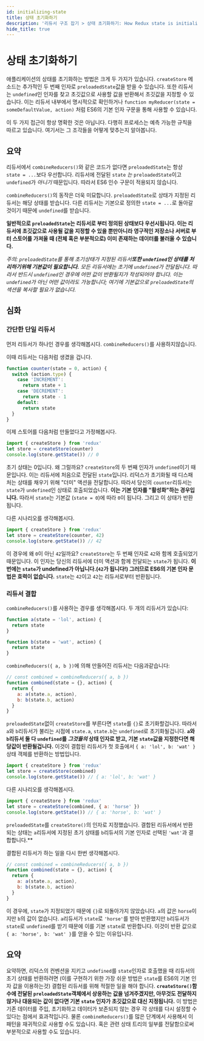 ```yaml
---
id: initializing-state
title: 상태 초기화하기
description: '리듀서 구조 잡기 > 상태 초기화하기: How Redux state is initialized'
hide_title: true
---
```


# 상태 초기화하기

애플리케이션의 상태를 초기화하는 방법은 크게 두 가지가 있습니다. `createStore` 메소드는 추가적인 두 번째 인자로 `preloadedState`값을 받을 수 있습니다. 또한 리듀서는 `undefined`인 인자를 찾고 초깃값으로 사용할 값을 반환해서 초깃값을 지정할 수 있습니다. 이는 리듀서 내부에서 명시적으로 확인하거나 `function myReducer(state = someDefaultValue, action)` 처럼 ES6의 기본 인자 구문을 통해 사용할 수 있습니다.

이 두 가지 접근이 항상 명확한 것은 아닙니다. 다행히 프로세스는 예측 가능한 규칙을 따르고 있습니다. 여기서는 그 조각들을 어떻게 맞추는지 알아봅니다.

## 요약

리듀서에서 `combineReducers()`와 같은 코드가 없다면 `preloadedState`는 항상 `state = ...`보다 우선합니다. 리듀서에 전달된 `state` _는_ `preloadedState`이고 `undefined`가 _아니기_ 때문입니다. 따라서 ES6 인수 구문이 적용되지 않습니다.

`combineReducers()`의 동작은 더욱 미묘합니다. `preloadedState`로 상태가 지정된 리듀서는 해당 상태를 받습니다. 다른 리듀서는 기본으로 정의한 `state = ...`로 돌아갈 것이기 때문에 `undefined`를 받습니다.

**일반적으로 `preloadedState`는 리듀서로 부터 정의된 상태보다 우선시됩니다. 이는 리듀서에 초깃값으로 사용될 값을 지정할 수 있을 뿐만아니라 영구적인 저장소나 서버로 부터 스토어를 가져올 때 (전체 혹은 부분적으로) 이미 존재하는 데이터를 불러올 수 있습니다.**

_주의: `preloadedState`를 통해 초기상태가 지정된 리듀서**또한 `undefined`인 상태를 처리하기위해 기본값이 필요합니다.** 모든 리듀서에는 초기에 `undefined`가 전달됩니다. 따라서 반드시 `undefined`인 경우에 어떤 값이 반환될지가 작성되어야 합니다. 이는 `undefined`가 아닌 어떤 값이라도 가능합니다; 여기에 기본값으로 `preloadedState`의 섹션을 복사할 필요가 없습니다._

## 심화

### 간단한 단일 리듀서

먼저 리듀서가 하나인 경우를 생각해봅시다. `combineReducers()`를 사용하지않습니다.

이때 리듀서는 다음처럼 생겼을 겁니다.

```js
function counter(state = 0, action) {
  switch (action.type) {
    case 'INCREMENT':
      return state + 1
    case 'DECREMENT':
      return state - 1
    default:
      return state
  }
}
```

이제 스토어를 다음처럼 만들었다고 가정해봅시다.

```js
import { createStore } from 'redux'
let store = createStore(counter)
console.log(store.getState()) // 0
```

초기 상태는 0입니다. 왜 그럴까요? `createStore`의 두 번째 인자가 `undefined`이기 때문입니다. 이는 리듀서에 처음으로 전달된 `state`입니다. 리덕스가 초기화될 때 디스패처는 상태를 채우기 위해 "더미" 액션을 전달합니다. 따라서 당신의 `counter`리듀서는 `state`가 `undefined`인 상태로 호출되었습니다. **이는 기본 인자를 "활성화"하는 경우입니다.** 따라서 `state`는 기본값 (`state = 0`)에 따라 `0`이 됩니다. 그리고 이 상태가 반환됩니다.

다른 시나리오를 생각해봅시다.

```js
import { createStore } from 'redux'
let store = createStore(counter, 42)
console.log(store.getState()) // 42
```

이 경우에 왜 `0`이 아닌 `42`일까요? `createStore`는 두 번째 인자로 `42`와 함께 호출되었기 때문입니다. 이 인자는 당신의 리듀서에 더미 액션과 함께 전달되는 `state`가 됩니다. **이번에는 `state`가 undefined가 아닙니다.(`42`가 됩니다!) 그러므로 ES6의 기본 인자 문법은 효력이 없습니다.** `state`는 `42`이고 `42`는 리듀서로부터 반환됩니다.

### 리듀서 결합

`combineReducers()`를 사용하는 경우를 생각해봅시다.
두 개의 리듀서가 있습니다:

```js
function a(state = 'lol', action) {
  return state
}

function b(state = 'wat', action) {
  return state
}
```

`combineReducers({ a, b })`에 의해 만들어진 리듀서는 다음과같습니다:

```js
// const combined = combineReducers({ a, b })
function combined(state = {}, action) {
  return {
    a: a(state.a, action),
    b: b(state.b, action)
  }
}
```

`preloadedState`없이 `createStore`를 부른다면 `state`를 `{}`로 초기화할겁니다. 따라서 `a`와 `b`리듀서가 불리는 시점에 `state.a`, `state.b`는 `undefined`로 초기화될겁니다. **`a`와 `b`리듀서 둘 다 `undefined`를 _그것들의_ 상태 인자로 받고, 기본 `state`값을 지정한다면 해당값이 반환될겁니다.** 이것이 결합된 리듀서가 첫 호출에서 `{ a: 'lol', b: 'wat' }` 상태 객체를 반환하는 방법입니다.

```js
import { createStore } from 'redux'
let store = createStore(combined)
console.log(store.getState()) // { a: 'lol', b: 'wat' }
```

다른 시나리오를 생각해봅시다.

```js
import { createStore } from 'redux'
let store = createStore(combined, { a: 'horse' })
console.log(store.getState()) // { a: 'horse', b: 'wat' }
```

`preloadedState`를 `createStore()`의 인자로 지정했습니다. 결합된 리듀서에서 반환되는 상태는 `a`리듀서에 지정된 초기 상태를 `b`리듀서의 기본 인자로 선택된 `'wat'`과 결합합니다.\*\*

결합된 리듀서가 하는 일을 다시 한번 생각해봅시다.

```js
// const combined = combineReducers({ a, b })
function combined(state = {}, action) {
  return {
    a: a(state.a, action),
    b: b(state.b, action)
  }
}
```

이 경우에, `state`가 지정되었기 때문에 `{}`로 되돌아가지 않았습니다. `a`의 값은 `horse`이지만 `b`의 값이 없습니다. `a`리듀서가 `state`로 `'horse'`를 받아 반환했지만 `b`리듀서가 `state`로 `undefined`를 받기 때문에 이를 기본 `state`로 반환합니다. 이것이 반환 값으로 `{ a: 'horse', b: 'wat' }`를 얻을 수 있는 이유입니다.

## 요약

요약하면, 리덕스의 컨벤션을 지키고 `undefined`를 `state`인자로 호출했을 때 리듀서의 초기 상태를 반환하려면 (이를 구현하기 위한 가장 쉬운 방법은 `state`를 ES6의 기본 인자 값을 이용하는것) 결합된 리듀서를 위해 적절한 일을 해야 합니다. **`createStore()`함수에 전달된 `preloadedState`객체에서 상응하는 값을 넘겨주겠지만, 아무것도 전달하지 않거나 대응되는 값이 없다면 기본 `state` 인자가 초깃값으로 대신 지정됩니다.** 이 방법은 기존 데이터를 주입, 초기화하고 데이터가 보존되지 않는 경우 각 상태를 다시 설정할 수 있다는 점에서 효과적입니다. 물론 `combineReducers()`를 많은 단계에서 사용해서 이 패턴을 재귀적으로 사용할 수도 있습니다. 혹은 관련 상태 트리의 일부를 전달함으로써 부분적으로 사용할 수도 있습니다.
